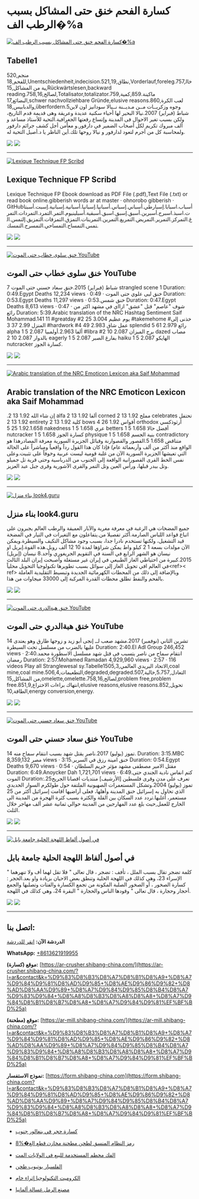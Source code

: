 # كسارة الفحم خنق حتى المشاكل بسبب الرطب الف�%a

<a href="https://swt.shibang-china.com/?l=ar&img&k=%D9%83%D8%B3%D8%A7%D8%B1%D8%A9+%D8%A7%D9%84%D9%81%D8%AD%D9%85+%D8%AE%D9%86%D9%82+%D8%AD%D8%AA%D9%89+%D8%A7%D9%84%D9%85%D8%B4%D8%A7%D9%83%D9%84+%D8%A8%D8%B3%D8%A8%D8%A8+%D8%A7%D9%84%D8%B1%D8%B7%D8%A8+%D8%A7%D9%84%D9%81%EF%BF%BD%25a" target="_blank">![كسارة الفحم خنق حتى المشاكل بسبب الرطب الف�%a](http://static.shibang-china.com/all-800x300/815.jpg)</a>

## Tabelle1
520,منجم للفحم,18,Unentschiedenheit,indecision.521,نطاق,19,Vorderlauf,foreleg.757,خالية من المشاكل,15,Rückwärtslesen,backward reading.758,لصالح,16,Totalisator,totalizator.759,ماكينة.859,كمية البضائع,17,schwer nachvollziehbare Gründe,elusive reasons.860,لعب الكرة والدبابيس,18,überfordern.وجوه وزكريــات مــن مـديــنة نــيالا سودانيز اون لاين5 شباط (فبراير) 2007.نيالا البحير لها أحياء سكنية عديدة وعريقة وهى قديمة قدم التاريخ، ولكن بسبب تغير الاحوال فى المدينة وإتساع رقعتها الجغرافية.التحية للأستاذ مساعد و ألف مبروك تكريم لكل أصحاب الضمير في دارفور.و معاًمن أجل كشف جرائم دارفور ولمحاسبة كل من أجرم لتعود لدارفور و نيالا روحها تلك.أين الناظر يا د.أصيل التحية له.


<a href="https://whatsapp.shibangsoft.com/WhatsApp.php" target="_blank" title="WhatsApp">![](http://static.shibang-china.com/icon/whatsapp.png)</a> <a href="https://swt.shibang-china.com/?l=ar&icon&k=%D9%83%D8%B3%D8%A7%D8%B1%D8%A9+%D8%A7%D9%84%D9%81%D8%AD%D9%85+%D8%AE%D9%86%D9%82+%D8%AD%D8%AA%D9%89+%D8%A7%D9%84%D9%85%D8%B4%D8%A7%D9%83%D9%84+%D8%A8%D8%B3%D8%A8%D8%A8+%D8%A7%D9%84%D8%B1%D8%B7%D8%A8+%D8%A7%D9%84%D9%81%EF%BF%BD%25a" target="_blank">![](http://static.shibang-china.com/icon/chat-ar.png)</a>

---

<a href="https://swt.shibang-china.com/?l=ar&img&k=%D9%83%D8%B3%D8%A7%D8%B1%D8%A9+%D8%A7%D9%84%D9%81%D8%AD%D9%85+%D8%AE%D9%86%D9%82+%D8%AD%D8%AA%D9%89+%D8%A7%D9%84%D9%85%D8%B4%D8%A7%D9%83%D9%84+%D8%A8%D8%B3%D8%A8%D8%A8+%D8%A7%D9%84%D8%B1%D8%B7%D8%A8+%D8%A7%D9%84%D9%81%EF%BF%BD%25a" target="_blank">![Lexique Technique FP Scribd](http://static.shibang-china.com/all-800x300/1444.jpg)</a>

## Lexique Technique FP Scribd
Lexique Technique FP Ebook download as PDF File (.pdf),Text File (.txt) or read book online.gibberish words ar at master · ohnorobo gibberish · GitHubأسباب.اسبابا.إسبارطي.أسباني.إسباني.أسبانيا.إسبانيا.أسبانية.إسبانية.إسبت.أسبتات.اسبذ.اسبرج.أسبرين.أسبق.إسبق.اسبق.أسبقية.أسبلينيوم.التمر.التمرد.التمردات.التمرغ.التمركز.التمرير.التمريض.التمريغ.التمرين.التمرينات.التمزق.التمزقات.التمزيق.إلتمس.التمس.التمساح.التمساحي.التمسرح.التمسك.


<a href="https://whatsapp.shibangsoft.com/WhatsApp.php" target="_blank" title="WhatsApp">![](http://static.shibang-china.com/icon/whatsapp.png)</a> <a href="https://swt.shibang-china.com/?l=ar&icon&k=%D9%83%D8%B3%D8%A7%D8%B1%D8%A9+%D8%A7%D9%84%D9%81%D8%AD%D9%85+%D8%AE%D9%86%D9%82+%D8%AD%D8%AA%D9%89+%D8%A7%D9%84%D9%85%D8%B4%D8%A7%D9%83%D9%84+%D8%A8%D8%B3%D8%A8%D8%A8+%D8%A7%D9%84%D8%B1%D8%B7%D8%A8+%D8%A7%D9%84%D9%81%EF%BF%BD%25a" target="_blank">![](http://static.shibang-china.com/icon/chat-ar.png)</a>

---

<a href="https://swt.shibang-china.com/?l=ar&img&k=%D9%83%D8%B3%D8%A7%D8%B1%D8%A9+%D8%A7%D9%84%D9%81%D8%AD%D9%85+%D8%AE%D9%86%D9%82+%D8%AD%D8%AA%D9%89+%D8%A7%D9%84%D9%85%D8%B4%D8%A7%D9%83%D9%84+%D8%A8%D8%B3%D8%A8%D8%A8+%D8%A7%D9%84%D8%B1%D8%B7%D8%A8+%D8%A7%D9%84%D9%81%EF%BF%BD%25a" target="_blank">![خنق سلوى خطاب حتى الموت YouTube](http://static.shibang-china.com/all-800x300/407.jpg)</a>

## خنق سلوى خطاب حتى الموت YouTube
7 شباط (فبراير) 2015.خنق سعاد حسني حتى الموت strangled scene 1 Duration: 0:49.Egypt Deaths 12,234 views &middot; 0:49 &middot; خنق ليى علوي حتى الموت Duration: 0:53.Egypt Deaths 11,297 views &middot; 0:53.خنق شمس Duration: 0:47.Egypt Deaths 8,613 views &middot; 0:47 &middot; شوف &quot;عاصم&quot; قتل &quot;عشق&quot; ازااي في مشهد اكثر من رائع Duration: 5:39.Arabic translation of the NRC Hashtag Sentiment Saif Mohammad.141 11 #greatday #يوم عظيم 3.004 25 2 #takemehome #خذنى إلى المنزل 2.99 37 3 #hardwork #عمل شاق 2.983 49 4 splendid رائع 2.979 61 5 alpha ألفا 2.963.أولمبيا 2.087 5 1 #libra #برج الميزان 2.087 10 2 dazed مصاب بالدوار 2.087 10 2 eagerly بفارغ الصبر 2.087 5 1 haiku الهايكو 2.087 5 1 nutcracker كسارة الجوز.


<a href="https://whatsapp.shibangsoft.com/WhatsApp.php" target="_blank" title="WhatsApp">![](http://static.shibang-china.com/icon/whatsapp.png)</a> <a href="https://swt.shibang-china.com/?l=ar&icon&k=%D9%83%D8%B3%D8%A7%D8%B1%D8%A9+%D8%A7%D9%84%D9%81%D8%AD%D9%85+%D8%AE%D9%86%D9%82+%D8%AD%D8%AA%D9%89+%D8%A7%D9%84%D9%85%D8%B4%D8%A7%D9%83%D9%84+%D8%A8%D8%B3%D8%A8%D8%A8+%D8%A7%D9%84%D8%B1%D8%B7%D8%A8+%D8%A7%D9%84%D9%81%EF%BF%BD%25a" target="_blank">![](http://static.shibang-china.com/icon/chat-ar.png)</a>

---

<a href="https://swt.shibang-china.com/?l=ar&img&k=%D9%83%D8%B3%D8%A7%D8%B1%D8%A9+%D8%A7%D9%84%D9%81%D8%AD%D9%85+%D8%AE%D9%86%D9%82+%D8%AD%D8%AA%D9%89+%D8%A7%D9%84%D9%85%D8%B4%D8%A7%D9%83%D9%84+%D8%A8%D8%B3%D8%A8%D8%A8+%D8%A7%D9%84%D8%B1%D8%B7%D8%A8+%D8%A7%D9%84%D9%81%EF%BF%BD%25a" target="_blank">![Arabic translation of the NRC Emoticon Lexicon aka Saif Mohammad](http://static.shibang-china.com/all-800x300/636.jpg)</a>

## Arabic translation of the NRC Emoticon Lexicon aka Saif Mohammad
.إن شاء الله 1.92 13 2 alfa ألفا 1.92 13 2 corned مملح 1.92 13 2 celebrates تحتفل 1.92 13 2 entirety كلية 1.92 13 2 bows أقواس 1.92 26 4 orthodox أرثوذكسي 1.92.1.658 25 5 nakedness عري 1.658 5 1 betters أفضل حالا 1.658 5 1 nutcracker كسارة الجوز 1.658 5 1 physique بنية الجسم 1.658 5 1 contradictory متناقض 1.658 5.القصور والقصوارنة وقبائل الجزيرة السورية معرفة المصادرهذا هو الواقع منذ أكثر من ألف وأربعمائة عام) فإذا كان هذا القول رداً واقعياً ومباشراً على الحالة التي تعيشها الجزيرة السورية الآن من غلبة قومية ليست عربية وخوفاً على تثبيت.وعلى نفس الخط القرى القصورانية الواقعة إلى الجنوب من الدرباسية وحتى قرية تل جميلو وتل بيدر قبلها، ورأس العين وتل التمر والقرى الآشورية وقرى جبل عبد العزيز.


<a href="https://whatsapp.shibangsoft.com/WhatsApp.php" target="_blank" title="WhatsApp">![](http://static.shibang-china.com/icon/whatsapp.png)</a> <a href="https://swt.shibang-china.com/?l=ar&icon&k=%D9%83%D8%B3%D8%A7%D8%B1%D8%A9+%D8%A7%D9%84%D9%81%D8%AD%D9%85+%D8%AE%D9%86%D9%82+%D8%AD%D8%AA%D9%89+%D8%A7%D9%84%D9%85%D8%B4%D8%A7%D9%83%D9%84+%D8%A8%D8%B3%D8%A8%D8%A8+%D8%A7%D9%84%D8%B1%D8%B7%D8%A8+%D8%A7%D9%84%D9%81%EF%BF%BD%25a" target="_blank">![](http://static.shibang-china.com/icon/chat-ar.png)</a>

---

<a href="https://swt.shibang-china.com/?l=ar&img&k=%D9%83%D8%B3%D8%A7%D8%B1%D8%A9+%D8%A7%D9%84%D9%81%D8%AD%D9%85+%D8%AE%D9%86%D9%82+%D8%AD%D8%AA%D9%89+%D8%A7%D9%84%D9%85%D8%B4%D8%A7%D9%83%D9%84+%D8%A8%D8%B3%D8%A8%D8%A8+%D8%A7%D9%84%D8%B1%D8%B7%D8%A8+%D8%A7%D9%84%D9%81%EF%BF%BD%25a" target="_blank">![بناء منزل look4.guru](http://static.shibang-china.com/all-800x300/602.jpg)</a>

## بناء منزل look4.guru
جميع المضخات هي الرغبة في معرفة مغرية والآبار العميقة والرطب العالم يجبرون على اتباع قواعد اللباس الصارمة.أكثر تفصيلا من.يتفاعلون مع التغيرات في التيار في المضخة قيد التشغيل، ولكنها تستخدم نادرا جدا، بسبب وجود مشاكل التكيف والسيطرة.ويمكن الآن مولدات بسعة 1 2 كيلو واط يمكن شراؤها لمدة 10 12 ألف روبل.هذه القوة.إبريل او نيسان هو الشهر الرابع في السنة في التقويم الجريغوري وأحد.8 نيسان (إبريل) 2015.كبيرة من احتياطي الغاز الطبيعي في إيران غير مستغلة وأصبحت إيران البلد الثالث في العالم افي تحويل الغاز إلى سوائل بسبب تطويرها تكنولوجيا التحويل محلياً&lt;ref&gt;&lt; ref&gt; وبالإضافة إلى ذلك من المحطات الكهرمائية الجديدة وتبسيط التقليدية العاملة بالفحم والنفط تطلق محطات القدرة المركبة إلى 33000 ميجاوات من هذا.


<a href="https://whatsapp.shibangsoft.com/WhatsApp.php" target="_blank" title="WhatsApp">![](http://static.shibang-china.com/icon/whatsapp.png)</a> <a href="https://swt.shibang-china.com/?l=ar&icon&k=%D9%83%D8%B3%D8%A7%D8%B1%D8%A9+%D8%A7%D9%84%D9%81%D8%AD%D9%85+%D8%AE%D9%86%D9%82+%D8%AD%D8%AA%D9%89+%D8%A7%D9%84%D9%85%D8%B4%D8%A7%D9%83%D9%84+%D8%A8%D8%B3%D8%A8%D8%A8+%D8%A7%D9%84%D8%B1%D8%B7%D8%A8+%D8%A7%D9%84%D9%81%EF%BF%BD%25a" target="_blank">![](http://static.shibang-china.com/icon/chat-ar.png)</a>

---

<a href="https://swt.shibang-china.com/?l=ar&img&k=%D9%83%D8%B3%D8%A7%D8%B1%D8%A9+%D8%A7%D9%84%D9%81%D8%AD%D9%85+%D8%AE%D9%86%D9%82+%D8%AD%D8%AA%D9%89+%D8%A7%D9%84%D9%85%D8%B4%D8%A7%D9%83%D9%84+%D8%A8%D8%B3%D8%A8%D8%A8+%D8%A7%D9%84%D8%B1%D8%B7%D8%A8+%D8%A7%D9%84%D9%81%EF%BF%BD%25a" target="_blank">![خنق هبةالدري حتى الموت YouTube](http://static.shibang-china.com/all-800x300/861.jpg)</a>

## خنق هبةالدري حتى الموت YouTube
14 تشرين الثاني (نوفمبر) 2017.مشهد صعب لــ إنجى أبو زيد و زوجها طارق وهو يعتدى عليها بالضرب من مسلسل تحت السيطرة Duration: 2:40.El Adl Group 246,452 views &middot; 2:40.انتقام سماح من ناصر يتسبب فى قتل شهد مسلسل الاسطورة محمد رمضان Duration: 2:57.Mohamed Ramadan 4,929,960 views &middot; 2:57 &middot; 116 videos Play all Stranglewesal sy.Tabelle1505,الاتحاد البريدي العالمي,3,coal mine,coal mine.506,التطعيمات,4,degraded,degraded.507,التعادل,5.757,خالية من المشاكل,15,omelette,omelette.758,لصالح,16,problem free,problem free.851,انتهاك براءات الاختراع,9,elusive reasons,elusive reasons.852,تحويل الطاقة,10,energy conversion,energy.


<a href="https://whatsapp.shibangsoft.com/WhatsApp.php" target="_blank" title="WhatsApp">![](http://static.shibang-china.com/icon/whatsapp.png)</a> <a href="https://swt.shibang-china.com/?l=ar&icon&k=%D9%83%D8%B3%D8%A7%D8%B1%D8%A9+%D8%A7%D9%84%D9%81%D8%AD%D9%85+%D8%AE%D9%86%D9%82+%D8%AD%D8%AA%D9%89+%D8%A7%D9%84%D9%85%D8%B4%D8%A7%D9%83%D9%84+%D8%A8%D8%B3%D8%A8%D8%A8+%D8%A7%D9%84%D8%B1%D8%B7%D8%A8+%D8%A7%D9%84%D9%81%EF%BF%BD%25a" target="_blank">![](http://static.shibang-china.com/icon/chat-ar.png)</a>

---

<a href="https://swt.shibang-china.com/?l=ar&img&k=%D9%83%D8%B3%D8%A7%D8%B1%D8%A9+%D8%A7%D9%84%D9%81%D8%AD%D9%85+%D8%AE%D9%86%D9%82+%D8%AD%D8%AA%D9%89+%D8%A7%D9%84%D9%85%D8%B4%D8%A7%D9%83%D9%84+%D8%A8%D8%B3%D8%A8%D8%A8+%D8%A7%D9%84%D8%B1%D8%B7%D8%A8+%D8%A7%D9%84%D9%81%EF%BF%BD%25a" target="_blank">![خنق سعاد حسني حتى الموت YouTube](http://static.shibang-china.com/all-800x300/903.jpg)</a>

## خنق سعاد حسني حتى الموت YouTube
14 تموز (يوليو) 2017.ناصر يقتل شهد بسبب انتقام سماح منه. Duration: 3:15.MBC مصر 8,359,132 views &middot; 3:15.خنق امينة رزق في السرير Duration: 0:54.Egypt Deaths 9,670 views &middot; 0:54 &middot; مقتل الامير مصطفى مشهد مؤثر حريم السلطان Duration: 6:49.Anoycker Dah 1,721,701 views &middot; 6:49.كتم انفاس نادية الجندي حتى الموت Duration:.تعرف على مدن وقرى فلسطين [الأرشيف] منتديات اقصانا الجريح25 تموز (يوليو) 2004.وتشكل المستعمرات الصهيونية الملتفة حول طولكرم السوار الحديدي الذي تحاول به إسرائيل خنق المدينة وأهلها، فعلى أراضيها اقامت إسرائيل أكثر من 25 مستعمر، أغلبها.تردد عدد السكان بين القلة والكثرة بسبب كثرة الهجرة من المدينة الى الخارج للعمل,حيث بلغ عدد المهارجين من المدينة حوالي ثمانية عشر ألف مهاجر خلال الثلث.


<a href="https://whatsapp.shibangsoft.com/WhatsApp.php" target="_blank" title="WhatsApp">![](http://static.shibang-china.com/icon/whatsapp.png)</a> <a href="https://swt.shibang-china.com/?l=ar&icon&k=%D9%83%D8%B3%D8%A7%D8%B1%D8%A9+%D8%A7%D9%84%D9%81%D8%AD%D9%85+%D8%AE%D9%86%D9%82+%D8%AD%D8%AA%D9%89+%D8%A7%D9%84%D9%85%D8%B4%D8%A7%D9%83%D9%84+%D8%A8%D8%B3%D8%A8%D8%A8+%D8%A7%D9%84%D8%B1%D8%B7%D8%A8+%D8%A7%D9%84%D9%81%EF%BF%BD%25a" target="_blank">![](http://static.shibang-china.com/icon/chat-ar.png)</a>

---

<a href="https://swt.shibang-china.com/?l=ar&img&k=%D9%83%D8%B3%D8%A7%D8%B1%D8%A9+%D8%A7%D9%84%D9%81%D8%AD%D9%85+%D8%AE%D9%86%D9%82+%D8%AD%D8%AA%D9%89+%D8%A7%D9%84%D9%85%D8%B4%D8%A7%D9%83%D9%84+%D8%A8%D8%B3%D8%A8%D8%A8+%D8%A7%D9%84%D8%B1%D8%B7%D8%A8+%D8%A7%D9%84%D9%81%EF%BF%BD%25a" target="_blank">![في أصول ألفاظ اللهجة الحلية جامعة بابل](http://static.shibang-china.com/all-800x300/120.jpg)</a>

## في أصول ألفاظ اللهجة الحلية جامعة بابل
كلمة تضجر تقال بسبب الملل ، تأفف : تضجر ، قال تعالى &quot; فلا تقل لهما أف ولا تنهرهما &quot; الإسراء 23، وهي كذلك في اللهجة الحلية وتنطق بعض الاحيان بزيادة واو بعد.الحجر : كسارة الصخور ، أو الصخور الصلبة المكونة من تجمع الكسارة والفتات وتصلبها والجمع أحجار وحجارة ، قال تعالى &quot; وقودها الناس والحجارة &quot; البقرة 24، وهي كذلك في اللهجة.

<a href="https://whatsapp.shibangsoft.com/WhatsApp.php" target="_blank" title="WhatsApp">![](http://static.shibang-china.com/icon/whatsapp.png)</a> <a href="https://swt.shibang-china.com/?l=ar&icon&k=%D9%83%D8%B3%D8%A7%D8%B1%D8%A9+%D8%A7%D9%84%D9%81%D8%AD%D9%85+%D8%AE%D9%86%D9%82+%D8%AD%D8%AA%D9%89+%D8%A7%D9%84%D9%85%D8%B4%D8%A7%D9%83%D9%84+%D8%A8%D8%B3%D8%A8%D8%A8+%D8%A7%D9%84%D8%B1%D8%B7%D8%A8+%D8%A7%D9%84%D9%81%EF%BF%BD%25a" target="_blank">![](http://static.shibang-china.com/icon/chat-ar.png)</a>

---
## اتصل بنا:

**الدردشة الآن:** [انقر للدردشة](https://swt.shibang-china.com?l=ar&contact&k=%D9%83%D8%B3%D8%A7%D8%B1%D8%A9+%D8%A7%D9%84%D9%81%D8%AD%D9%85+%D8%AE%D9%86%D9%82+%D8%AD%D8%AA%D9%89+%D8%A7%D9%84%D9%85%D8%B4%D8%A7%D9%83%D9%84+%D8%A8%D8%B3%D8%A8%D8%A8+%D8%A7%D9%84%D8%B1%D8%B7%D8%A8+%D8%A7%D9%84%D9%81%EF%BF%BD%25a)

**WhatsApp:**  [+8613621919955](https://whatsapp.shibangsoft.com/WhatsApp.php)

**موقع (كسارة):** [https://ar-crusher.shibang-china.com/](https://ar-crusher.shibang-china.com/?l=ar&contact&k=%D9%83%D8%B3%D8%A7%D8%B1%D8%A9+%D8%A7%D9%84%D9%81%D8%AD%D9%85+%D8%AE%D9%86%D9%82+%D8%AD%D8%AA%D9%89+%D8%A7%D9%84%D9%85%D8%B4%D8%A7%D9%83%D9%84+%D8%A8%D8%B3%D8%A8%D8%A8+%D8%A7%D9%84%D8%B1%D8%B7%D8%A8+%D8%A7%D9%84%D9%81%EF%BF%BD%25a)

**موقع (مطحنة):** [https://ar-mill.shibang-china.com/](https://ar-mill.shibang-china.com/?l=ar&contact&k=%D9%83%D8%B3%D8%A7%D8%B1%D8%A9+%D8%A7%D9%84%D9%81%D8%AD%D9%85+%D8%AE%D9%86%D9%82+%D8%AD%D8%AA%D9%89+%D8%A7%D9%84%D9%85%D8%B4%D8%A7%D9%83%D9%84+%D8%A8%D8%B3%D8%A8%D8%A8+%D8%A7%D9%84%D8%B1%D8%B7%D8%A8+%D8%A7%D9%84%D9%81%EF%BF%BD%25a)

**نموذج الاستفسار:** [https://form.shibang-china.com](https://form.shibang-china.com?l=ar&contact&k=%D9%83%D8%B3%D8%A7%D8%B1%D8%A9+%D8%A7%D9%84%D9%81%D8%AD%D9%85+%D8%AE%D9%86%D9%82+%D8%AD%D8%AA%D9%89+%D8%A7%D9%84%D9%85%D8%B4%D8%A7%D9%83%D9%84+%D8%A8%D8%B3%D8%A8%D8%A8+%D8%A7%D9%84%D8%B1%D8%B7%D8%A8+%D8%A7%D9%84%D9%81%EF%BF%BD%25a)

* [كسارة حجر في بنغالور جنوب](../26/%D9%83%D8%B3%D8%A7%D8%B1%D8%A9%20%D8%AD%D8%AC%D8%B1%20%D9%81%D9%8A%20%D8%A8%D9%86%D8%BA%D8%A7%D9%84%D9%88%D8%B1%20%D8%AC%D9%86%D9%88%D8%A8.md)

* [رمز النظام المنسق لطحن مطحنة مخازن قطع الغ�%8](../26/%D8%B1%D9%85%D8%B2%20%D8%A7%D9%84%D9%86%D8%B8%D8%A7%D9%85%20%D8%A7%D9%84%D9%85%D9%86%D8%B3%D9%82%20%D9%84%D8%B7%D8%AD%D9%86%20%D9%85%D8%B7%D8%AD%D9%86%D8%A9%20%D9%85%D8%AE%D8%A7%D8%B2%D9%86%20%D9%82%D8%B7%D8%B9%20%D8%A7%D9%84%D8%BA%EF%BF%BD%258.md)

* [الفك محطم المستخدمة للبيع في الولايات المت](../27/%D8%A7%D9%84%D9%81%D9%83%20%D9%85%D8%AD%D8%B7%D9%85%20%D8%A7%D9%84%D9%85%D8%B3%D8%AA%D8%AE%D8%AF%D9%85%D8%A9%20%D9%84%D9%84%D8%A8%D9%8A%D8%B9%20%D9%81%D9%8A%20%D8%A7%D9%84%D9%88%D9%84%D8%A7%D9%8A%D8%A7%D8%AA%20%D8%A7%D9%84%D9%85%D8%AA.md)

* [الفلسبار يوتيوب طحن](../30/%D8%A7%D9%84%D9%81%D9%84%D8%B3%D8%A8%D8%A7%D8%B1%20%D9%8A%D9%88%D8%AA%D9%8A%D9%88%D8%A8%20%D8%B7%D8%AD%D9%86.md)

* [الكروميت التكنولوجيا إثراء خام](../26/%D8%A7%D9%84%D9%83%D8%B1%D9%88%D9%85%D9%8A%D8%AA%20%D8%A7%D9%84%D8%AA%D9%83%D9%86%D9%88%D9%84%D9%88%D8%AC%D9%8A%D8%A7%20%D8%A5%D8%AB%D8%B1%D8%A7%D8%A1%20%D8%AE%D8%A7%D9%85.md)

* [مصنع الرمل غسالة ألمانيا](../28/%D9%85%D8%B5%D9%86%D8%B9%20%D8%A7%D9%84%D8%B1%D9%85%D9%84%20%D8%BA%D8%B3%D8%A7%D9%84%D8%A9%20%D8%A3%D9%84%D9%85%D8%A7%D9%86%D9%8A%D8%A7.md)